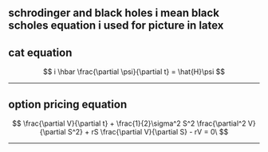 
schrodinger and black holes i mean black scholes equation i used for picture in latex
---

## cat equation

$$
i \hbar \frac{\partial \psi}{\partial t} = \hat{H}\psi
$$

---

## option pricing equation

$$
\frac{\partial V}{\partial t} + \frac{1}{2}\sigma^2 S^2 \frac{\partial^2 V}{\partial S^2} + rS \frac{\partial V}{\partial S} - rV = 0\
$$

---
